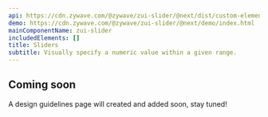 ```yaml
---
api: https://cdn.zywave.com/@zywave/zui-slider/@next/dist/custom-elements.json
demo: https://cdn.zywave.com/@zywave/zui-slider/@next/demo/index.html
mainComponentName: zui-slider
includedElements: []
title: Sliders
subtitle: Visually specify a numeric value within a given range.
---
```


## Coming soon

A design guidelines page will created and added soon, stay tuned!
